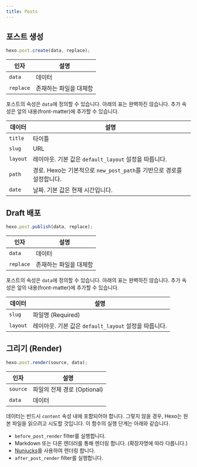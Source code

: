 ```yaml
---
title: Posts
---
```


## 포스트 생성

```js
hexo.post.create(data, replace);
```

| 인자      | 설명                   |
| --------- | ---------------------- |
| `data`    | 데이터                 |
| `replace` | 존재하는 파일을 대체함 |

포스트의 속성은 `data`에 정의할 수 있습니다. 아래의 표는 완벽하진 않습니다. 추가 속성은 앞의 내용(front-matter)에 추가할 수 있습니다.

| 데이터   | 설명                                                                  |
| -------- | --------------------------------------------------------------------- |
| `title`  | 타이틀                                                                |
| `slug`   | URL                                                                   |
| `layout` | 레이아웃. 기본 값은 `default_layout` 설정을 따릅니다.                 |
| `path`   | 경로. Hexo는 기본적으로 `new_post_path`를 기반으로 경로를 설정합니다. |
| `date`   | 날짜. 기본 값은 현재 시간입니다.                                      |

## Draft 배포

```js
hexo.post.publish(data, replace);
```

| 인자      | 설명                   |
| --------- | ---------------------- |
| `data`    | 데이터                 |
| `replace` | 존재하는 파일을 대체함 |

포스트의 속성은 `data`에 정의할 수 있습니다. 아래의 표는 완벽하진 않습니다. 추가 속성은 앞의 내용(front-matter)에 추가할 수 있습니다.

| 데이터   | 설명                                                  |
| -------- | ----------------------------------------------------- |
| `slug`   | 파일명 (Required)                                     |
| `layout` | 레이아웃. 기본 값은 `default_layout` 설정을 따릅니다. |

## 그리기 (Render)

```js
hexo.post.render(source, data);
```

| 인자     | 설명                        |
| -------- | --------------------------- |
| `source` | 파일의 전체 경로 (Optional) |
| `data`   | 데이터                      |

데이터는 반드시 `content` 속성 내에 포함되어야 합니다. 그렇지 않을 경우, Hexo는 원본 파일을 읽으려고 시도할 것입니다. 이 함수의 실행 단계는 아래와 같습니다.

- `before_post_render` filter를 실행합니다.
- Markdown 또는 다른 렌더러를 통해 렌더링 합니다. (확장자명에 따라 다릅니다.)
- [Nunjucks]를 사용하여 렌더링 합니다.
- `after_post_render` filter를 실행합니다.

[Nunjucks]: https://mozilla.github.io/nunjucks/
